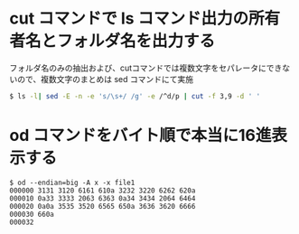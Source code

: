 # cut コマンドで ls コマンド出力の所有者名とフォルダ名を出力する
フォルダ名のみの抽出および、cutコマンドでは複数文字をセパレータにできないので、複数文字のまとめは sed コマンドにて実施
```sh
$ ls -l| sed -E -n -e 's/\s+/ /g' -e /^d/p | cut -f 3,9 -d ' '
```

# od コマンドをバイト順で本当に16進表示する
```
$ od --endian=big -A x -x file1
000000 3131 3120 6161 610a 3232 3220 6262 620a
000010 0a33 3333 2063 6363 0a34 3434 2064 6464
000020 0a0a 3535 3520 6565 650a 3636 3620 6666
000030 660a
000032
```
